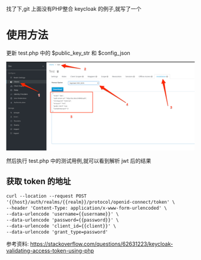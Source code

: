
找了下,git 上面没有PHP整合 keycloak 的例子,就写了一个

# 使用方法

更新 test.php 中的 $public_key_str 和 $config_json

![$public_key_str text](./docs/17193C9B-577C-451D-B874-8A257547E8B2.png)
![$config_json text](./docs/C9C82A5F-8780-4EB6-95EB-02EA121CB8FA.png)

然后执行 test.php 中的测试用例,就可以看到解析 jwt 后的结果

## 获取 token 的地址  
```shell script
curl --location --request POST '{{host}/auth/realms/{{realm}}/protocol/openid-connect/token' \
--header 'Content-Type: application/x-www-form-urlencoded' \
--data-urlencode 'username={{username}}' \
--data-urlencode 'password={{password}}' \
--data-urlencode 'client_id={{client}}' \
--data-urlencode 'grant_type=password'
```
参考资料:
https://stackoverflow.com/questions/62631223/keycloak-validating-access-token-using-php

